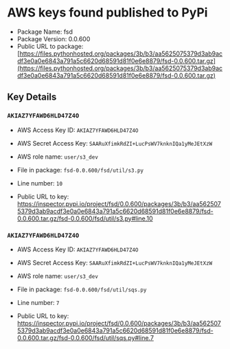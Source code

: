 # AWS keys found published to PyPi

* Package Name: fsd
* Package Version: 0.0.600
* Public URL to package: [https://files.pythonhosted.org/packages/3b/b3/aa5625075379d3ab9acdf3e0a0e6843a791a5c6620d68591d81f0e6e8879/fsd-0.0.600.tar.gz](https://files.pythonhosted.org/packages/3b/b3/aa5625075379d3ab9acdf3e0a0e6843a791a5c6620d68591d81f0e6e8879/fsd-0.0.600.tar.gz)

## Key Details

### `AKIAZ7YFAWD6HLD47Z4O`

* AWS Access Key ID: `AKIAZ7YFAWD6HLD47Z4O`
* AWS Secret Access Key: `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` 
* AWS role name: `user/s3_dev`
* File in package: `fsd-0.0.600/fsd/util/s3.py`
* Line number: `10`

* Public URL to key: https://inspector.pypi.io/project/fsd/0.0.600/packages/3b/b3/aa5625075379d3ab9acdf3e0a0e6843a791a5c6620d68591d81f0e6e8879/fsd-0.0.600.tar.gz/fsd-0.0.600/fsd/util/s3.py#line.10



### `AKIAZ7YFAWD6HLD47Z4O`

* AWS Access Key ID: `AKIAZ7YFAWD6HLD47Z4O`
* AWS Secret Access Key: `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` 
* AWS role name: `user/s3_dev`
* File in package: `fsd-0.0.600/fsd/util/sqs.py`
* Line number: `7`

* Public URL to key: https://inspector.pypi.io/project/fsd/0.0.600/packages/3b/b3/aa5625075379d3ab9acdf3e0a0e6843a791a5c6620d68591d81f0e6e8879/fsd-0.0.600.tar.gz/fsd-0.0.600/fsd/util/sqs.py#line.7



